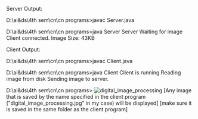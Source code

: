 Server Output:

D:\ai&ds\4th sem\cn\cn programs>javac Server.java

D:\ai&ds\4th sem\cn\cn programs>java Server
Server Waiting for image
Client connected.
Image Size: 43KB

Client Output:

D:\ai&ds\4th sem\cn\cn programs>javac Client.java

D:\ai&ds\4th sem\cn\cn programs>java Client
Client is running
Reading image from disk
Sending image to server.

D:\ai&ds\4th sem\cn\cn programs>
![digital_image_processing](https://github.com/Libin-4821/Computer-Networks/assets/117743766/7dbfcd28-2e99-44ae-a545-96a380aa4892)
[Any image that is saved by the name specified in the client program ("digital_image_processing.jpg" in my case) will be displayed]
[make sure it is saved in the same folder as the client program]

